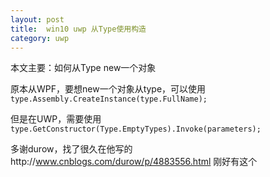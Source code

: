 ```yaml
---
layout: post
title:  win10 uwp 从Type使用构造 
category: uwp 
---
```


本文主要：如何从Type new一个对象

<!--more-->

原本从WPF，要想new一个对象从type，可以使用`type.Assembly.CreateInstance(type.FullName);`

但是在UWP，需要使用`type.GetConstructor(Type.EmptyTypes).Invoke(parameters);`

多谢durow，找了很久在他写的http://www.cnblogs.com/durow/p/4883556.html 刚好有这个
